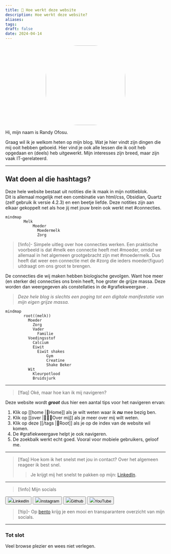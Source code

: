 ```yaml
---
title: 🧭 Hoe werkt deze website
description: Hoe werkt deze website?
aliases: 
tags: 
draft: false
date: 2024-04-14
---
```


<img src="loenik.jpg" style="width: 250px; border-radius: 40%; display: block; margin-left: auto; margin-right: auto;">

Hi, mijn naam is Randy Ofosu.

Graag wil ik je welkom heten op mijn blog. Wat je hier vindt zijn dingen die mij ooit hebben geboeid. Hier vind je ook alle lessen die ik ooit heb opgedaan en (deels) heb uitgewerkt. Mijn interesses zijn breed, maar zijn vaak IT-gerelateerd. 

---
## Wat doen al die hashtags?
Deze hele website bestaat uit notities die ik maak in mijn notitieblok. \
Dit is allemaal mogelijk met een combinatie van html/css, Obsidian, Quartz (zelf gebruik ik versie 4.2.3) en een beetje liefde. Deze notities zijn aan elkaar gekoppelt net als hoe jij met jouw brein ook werkt met #connecties. 

```mermaid
mindmap
        Melk
            Moeder
              Moedermelk
              Zorg
```
>[!info]- Simpele uitleg over hoe connecties werken.
>Een praktische voorbeeld is dat #melk een connectie heeft met #moeder, omdat we allemaal in het algemeen grootgebracht zijn met #moedermelk. Dus heeft dat weer een connectie met de #zorg die ieders moeder(figuur) uitdraagt om ons groot te brengen. 

De connecties die wij maken hebben biologische gevolgen. Want hoe meer (en sterker de) connecties ons brein heeft, hoe groter de grijze massa. Deze worden dan weergegeven als constellaties in de #grafiekweergave .

> *Deze hele blog is slechts een poging tot een digitale manifestatie van mijn eigen grijze massa.*

```mermaid
mindmap
        root((melk))
          Moeder
            Zorg
            Vader
              Familie
          Voedingsstof
            Calcium
            Eiwit
              Eiwit shakes
                  Gym
                  Creatine
                  Shake Beker
          Wit
            Kleurpotlood
            Bruidsjurk

```


---

> [!faq] Oké, maar hoe kan ik mij navigeren?

Deze website wordt ***groot*** dus hier een aantal tips voor het navigeren ervan:

1. Klik op [[home |🏡Home]] als je wilt weten waar ik ***nu*** mee bezig ben.
2. Klik op [[over |🙋🏿‍♂️Over mij]] als je meer over mij wilt weten.
3. Klik op deze [[/tags |🌌Root]] als je op de index van de website wil komen. 
4. De #grafiekweergave helpt je ook navigeren.
5. De zoekbalk werkt echt goed. Vooral voor mobiele gebruikers, geloof me.
---
> [!faq] Hoe kom ik het snelst met jou in contact?
> Over het algemeen reageer ik best snel.
> >Je krijgt mij het snelst te pakken op mijn: <a href="https://linkedin.com/in/randyofosu" target="_blank">LinkedIn</a>. 
---

> [!info] Mijn socials

<a href="https://linkedin.com/in/randyofosu" target="_blank"><button class="socials-button"><img src="linkedin_icon.svg" class="socials-icon">LinkedIn</button></a>
<a href="https://instagram.com/randysemicolon" target="_blank"><button class="socials-button"><img src="instagram_icon.svg" class="socials-icon">Instagram</button></a>
<a href="https://github.com/randyofosu" target="_blank"><button class="socials-button"><img src="github_icon.svg" class="socials-icon">Github</button></a>
<a href="https://youtube.com/@randysemicolon" target="_blank"><button class="socials-button"><img src="youtube_icon.svg" class="socials-icon">YouTube</button></a>

> [!tip]- 
> Op [bento](https://bento.me/randysemicolon) krijg je een mooi en transparantere overzicht van mijn socials. 

---
### Tot slot

Veel browse plezier en wees niet verlegen.